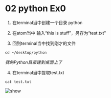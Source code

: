 # 02 python Ex0
1. 在terminal当中创建一个目录 python

2. 在atom当中 输入“this is stuff”，另存为“test.txt”
3. 回到terminal当中找到刚才的文件

~~~
cd ~/desktop/python
~~~

*我的Python目录建到桌面上了*

4. 在terminal当中提取test.txt

~~~
cat test.txt
~~~

![show](https://cl.ly/1e1Q0I3X432B/%E5%B1%8F%E5%B9%95%E5%BF%AB%E7%85%A7%202016-12-27%20%E4%B8%8A%E5%8D%8812.47.21.png)
